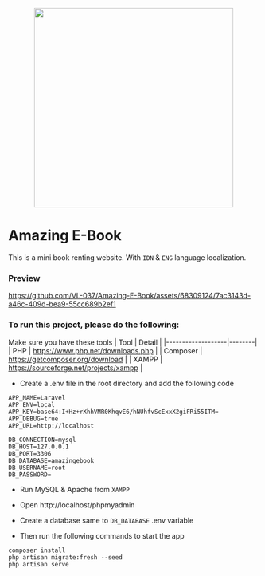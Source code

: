 <p align="center"><a href="https://laravel.com" target="_blank"><img src="https://raw.githubusercontent.com/laravel/art/master/logo-lockup/5%20SVG/2%20CMYK/1%20Full%20Color/laravel-logolockup-cmyk-red.svg" width="400"></a></p>

# Amazing E-Book

This is a mini book renting website. With `IDN` & `ENG` language localization.

### Preview

https://github.com/VL-037/Amazing-E-Book/assets/68309124/7ac3143d-a46c-409d-bea9-55cc689b2ef1

### To run this project, please do the following:

Make sure you have these tools
| Tool              | Detail |
|-------------------|--------|
| PHP               | https://www.php.net/downloads.php |
| Composer          | https://getcomposer.org/download |
| XAMPP             | https://sourceforge.net/projects/xampp |

- Create a .env file in the root directory and add the following code
```
APP_NAME=Laravel
APP_ENV=local
APP_KEY=base64:I+Hz+rXhhVMR0KhqvE6/hNUhfvScExxX2giFRi55ITM=
APP_DEBUG=true
APP_URL=http://localhost

DB_CONNECTION=mysql
DB_HOST=127.0.0.1
DB_PORT=3306
DB_DATABASE=amazingebook
DB_USERNAME=root
DB_PASSWORD=
```

- Run MySQL & Apache from `XAMPP`

- Open http://localhost/phpmyadmin

- Create a database same to `DB_DATABASE` .env variable

- Then run the following commands to start the app
```
composer install
php artisan migrate:fresh --seed
php artisan serve
```
